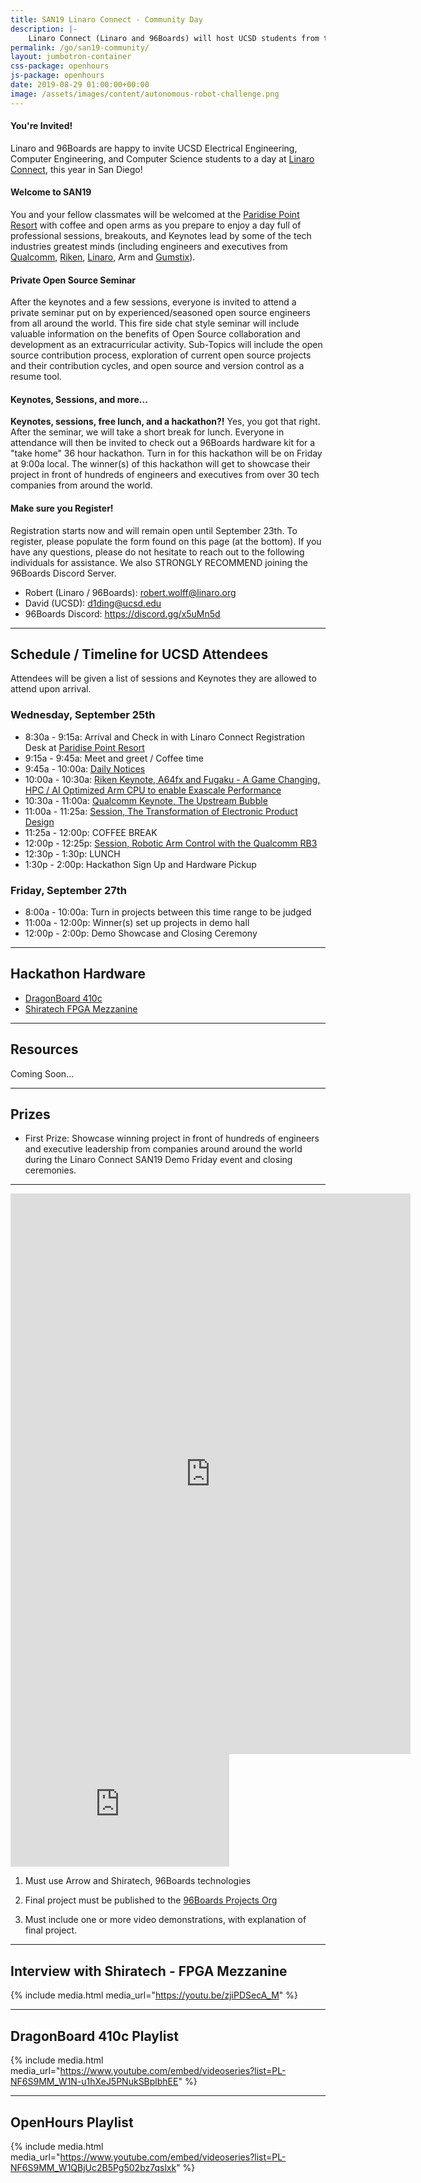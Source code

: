 ```yaml
---
title: SAN19 Linaro Connect - Community Day
description: |-
    Linaro Connect (Linaro and 96Boards) will host UCSD students from the Electrical Engineering, Computer Engineering and Computer Science programs for a day packed full professions sessions, keynotes, a private seminar, lunch and a hackathon!
permalink: /go/san19-community/
layout: jumbotron-container
css-package: openhours
js-package: openhours
date: 2019-08-29 01:00:00+00:00
image: /assets/images/content/autonomous-robot-challenge.png
---
```


<div class="col-md-6" markdown="1">

#### You're Invited!

Linaro and 96Boards are happy to invite UCSD Electrical Engineering, Computer Engineering, and Computer Science students to a day at [Linaro Connect](https://connect.linaro.org/), this year in San Diego!

#### Welcome to SAN19

You and your fellow classmates will be welcomed at the [Paridise Point Resort](https://paradisepoint.com/resort/) with coffee and open arms as you prepare to enjoy a day full of professional sessions, breakouts, and Keynotes lead by some of the tech industries greatest minds (including engineers and executives from [Qualcomm](https://sched.co/SwpZ), [Riken](https://sched.co/Sufi), [Linaro](https://sched.co/Sud6), Arm and [Gumstix](https://sched.co/Sucu)).

#### Private Open Source Seminar

After the keynotes and a few sessions, everyone is invited to attend a private seminar put on by experienced/seasoned open source engineers from all around the world. This fire side chat style seminar will include valuable information on the benefits of Open Source collaboration and development as an extracurricular activity. Sub-Topics will include the open source contribution process, exploration of current open source projects and their contribution cycles, and open source and version control as a resume tool.

#### Keynotes, Sessions, and more...

**Keynotes, sessions, free lunch, and a hackathon?!** Yes, you got that right. After the seminar, we will take a short break for lunch. Everyone in attendance will then be invited to check out a 96Boards hardware kit for a "take home" 36 hour hackathon. Turn in for this hackathon will be on Friday at 9:00a local. The winner(s) of this hackathon will get to showcase their project in front of hundreds of engineers and executives from over 30 tech companies from around the world.

#### Make sure you Register!

Registration starts now and will remain open until September 23th. To register, please populate the form found on this page (at the bottom). If you have any questions, please do not hesitate to reach out to the following individuals for assistance. We also STRONGLY RECOMMEND joining the 96Boards Discord Server.

- Robert (Linaro / 96Boards): robert.wolff@linaro.org
- David (UCSD): d1ding@ucsd.edu 
- 96Boards Discord: https://discord.gg/x5uMn5d

***

## Schedule / Timeline for UCSD Attendees

Attendees will be given a list of sessions and Keynotes they are allowed to attend upon arrival. 

### Wednesday, September 25th

- 8:30a - 9:15a: Arrival and Check in with Linaro Connect Registration Desk at [Paridise Point Resort](https://paradisepoint.com/resort/)
- 9:15a - 9:45a: Meet and greet / Coffee time
- 9:45a - 10:00a: [Daily Notices](https://sched.co/UFLA)
- 10:00a - 10:30a: [Riken Keynote, A64fx and Fugaku - A Game Changing, HPC / AI Optimized Arm CPU to enable Exascale Performance](https://sched.co/Sufi)
- 10:30a - 11:00a: [Qualcomm Keynote, The Upstream Bubble](https://sched.co/SwpZ)
- 11:00a - 11:25a: [Session, The Transformation of Electronic Product Design](https://sched.co/Sucu)
- 11:25a - 12:00p: COFFEE BREAK
- 12:00p - 12:25p: [Session, Robotic Arm Control with the Qualcomm RB3](https://sched.co/Sud6)
- 12:30p - 1:30p: LUNCH
- 1:30p - 2:00p: Hackathon Sign Up and Hardware Pickup

### Friday, September 27th

- 8:00a - 10:00a: Turn in projects between this time range to be judged
- 11:00a - 12:00p: Winner(s) set up projects in demo hall
- 12:00p - 2:00p: Demo Showcase and Closing Ceremony

***

## Hackathon Hardware

- [DragonBoard 410c](https://www.96boards.org/product/dragonboard410c/)
- [Shiratech FPGA Mezzanine](https://www.96boards.org/product/shiratech-fpga/)

***

## Resources

Coming Soon...

***

## Prizes

- First Prize: Showcase winning project in front of hundreds of engineers and executive leadership from companies around around the world during the Linaro Connect SAN19 Demo Friday event and closing ceremonies.

***

<iframe src="https://forms.gle/bM7GABY2Gp4VF31t7" width="640" height="897" frameborder="0" marginheight="0" marginwidth="0">Loading...</iframe>

</div>
<div class="col-md-6">
<div class="openhours-panel" markdown="1" id="openhours-panel">

<iframe width="350" height="180" src="https://w2.countingdownto.com/2265092" frameborder="0"></iframe>

1) Must use Arrow and Shiratech, 96Boards technologies

2) Final project must be published to the [96Boards Projects Org](https://github.com/96boards-projects)

3) Must include one or more video demonstrations, with explanation of final project.

***

## Interview with Shiratech - FPGA Mezzanine

{% include media.html media_url="https://youtu.be/zjiPDSecA_M" %}

***

## DragonBoard 410c Playlist

{% include media.html media_url="https://www.youtube.com/embed/videoseries?list=PL-NF6S9MM_W1N-u1hXeJ5PNukSBplbhEE" %}

***

## OpenHours Playlist

{% include media.html media_url="https://www.youtube.com/embed/videoseries?list=PL-NF6S9MM_W1QBjUc2B5Pg502bz7qslxk" %}

</div>
</div>
